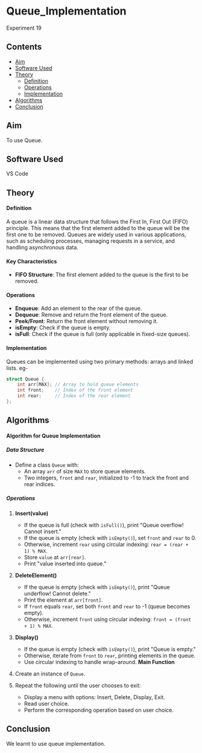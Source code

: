 # Queue_Implementation
Experiment 19
## Contents
- [Aim](#aim)
- [Software Used](#software-used)
- [Theory](#theory)
  * [Definition](#definition)
  * [Operations](#operations )
  * [Implementation](#implementation)
- [Algorithms](#algorithms)
- [Conclusion](#conclusion)

## Aim 
To use Queue.

## Software Used 
VS Code

## Theory
#### Definition

A queue is a linear data structure that follows the First In, First Out (FIFO) principle. This means that the first element added to the queue will be the first one to be removed. Queues are widely used in various applications, such as scheduling processes, managing requests in a service, and handling asynchronous data.

#### Key Characteristics 

- **FIFO Structure**: The first element added to the queue is the first to be removed.
  
#### Operations

- **Enqueue**: Add an element to the rear of the queue.
- **Dequeue**: Remove and return the front element of the queue.
- **Peek/Front**: Return the front element without removing it.
- **isEmpty**: Check if the queue is empty.
- **isFull**: Check if the queue is full (only applicable in fixed-size queues).

#### Implementation

Queues can be implemented using two primary methods: arrays and linked lists.
eg-
```cpp
struct Queue {
    int arr[MAX]; // Array to hold queue elements
    int front;    // Index of the front element
    int rear;     // Index of the rear element
};
```

## Algorithms
#### Algorithm for Queue Implementation

##### Data Structure
- Define a class `Queue` with:
  - An array `arr` of size `MAX` to store queue elements.
  - Two integers, `front` and `rear`, initialized to -1 to track the front and rear indices.

##### Operations

1. **Insert(value)**
   - If the queue is full (check with `isFull()`), print "Queue overflow! Cannot insert."
   - If the queue is empty (check with `isEmpty()`), set `front` and `rear` to 0.
   - Otherwise, increment `rear` using circular indexing: `rear = (rear + 1) % MAX`.
   - Store `value` at `arr[rear]`.
   - Print "value inserted into queue."

2. **DeleteElement()**
   - If the queue is empty (check with `isEmpty()`), print "Queue underflow! Cannot delete."
   - Print the element at `arr[front]`.
   - If `front` equals `rear`, set both `front` and `rear` to -1 (queue becomes empty).
   - Otherwise, increment `front` using circular indexing: `front = (front + 1) % MAX`.

3. **Display()**
   - If the queue is empty (check with `isEmpty()`), print "Queue is empty."
   - Otherwise, iterate from `front` to `rear`, printing elements in the queue.
   - Use circular indexing to handle wrap-around.
**Main Function**
1. Create an instance of `Queue`.
2. Repeat the following until the user chooses to exit:
   - Display a menu with options: Insert, Delete, Display, Exit.
   - Read user choice.
   - Perform the corresponding operation based on user choice.
## Conclusion
We learnt to use queue implementation.
